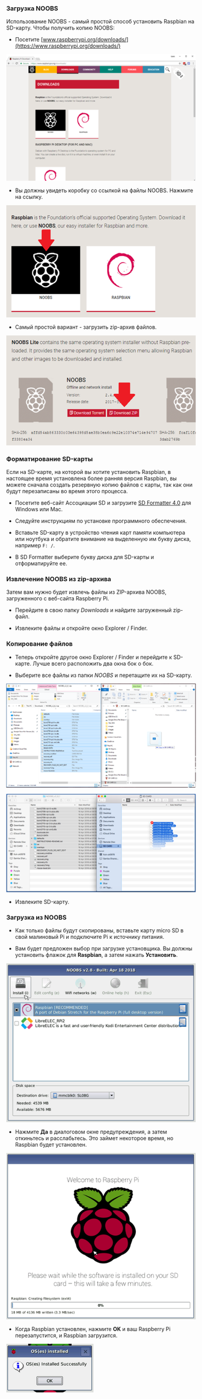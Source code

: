 ### Загрузка NOOBS

Использование NOOBS - самый простой способ установить Raspbian на SD-карту. Чтобы получить копию NOOBS:

+ Посетите [www.raspberrypi.org/downloads/](https://www.raspberrypi.org/downloads/)

![Страница загрузки](images/downloads-page.png)

+ Вы должны увидеть коробку со ссылкой на файлы NOOBS. Нажмите на ссылку.

![Нажмите на NOOBS](images/click-noobs.png)

+ Самый простой вариант - загрузить zip-архив файлов.

![Загрузить zip](images/download-zip.png)

### Форматирование SD-карты

Если на SD-карте, на которой вы хотите установить Raspbian, в настоящее время установлена ​​более ранняя версия Raspbian, вы можете сначала создать резервную копию файлов с карты, так как они будут перезаписаны во время этого процесса.

+ Посетите веб-сайт Ассоциации SD и загрузите [SD Formatter 4.0](https://www.sdcard.org/downloads/formatter_4/index.html) для Windows или Mac.

+ Следуйте инструкциям по установке программного обеспечения.

+ Вставьте SD-карту в устройство чтения карт памяти компьютера или ноутбука и обратите внимание на выделенную им букву диска, например `F: /`.

+ В SD Formatter выберите букву диска для SD-карты и отформатируйте ее.

### Извлечение NOOBS из zip-архива

Затем вам нужно будет извлечь файлы из ZIP-архива NOOBS, загруженного с веб-сайта Raspberry Pi.

+ Перейдите в свою папку *Downloads* и найдите загруженный zip-файл.

+ Извлеките файлы и откройте окно Explorer / Finder.

### Копирование файлов

+ Теперь откройте другое окно Explorer / Finder и перейдите к SD-карте. Лучше всего расположить два окна бок о бок.

+ Выберите все файлы из папки *NOOBS* и перетащите их на SD-карту.

![копия окна](images/copy3.png)

![копия macos](images/macos_copy.png)

+ Извлеките SD-карту.

### Загрузка из NOOBS

+ Как только файлы будут скопированы, вставьте карту micro SD в свой малиновый Pi и подключите Pi к источнику питания.

+ Вам будет предложен выбор при загрузке установщика. Вы должны установить флажок для **Raspbian**, а затем нажать **Установить**.

![устанавливать](images/install.png)

+ Нажмите **Да** в диалоговом окне предупреждения, а затем откиньтесь и расслабьтесь. Это займет некоторое время, но Raspbian будет установлен.

![установка](images/installing.png)

+ Когда Raspbian установлен, нажмите **OK** и ваш Raspberry Pi перезапустится, и Raspbian загрузится.

![установлен](images/installed.png)